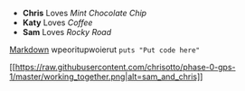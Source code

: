 

* **Chris** Loves *Mint Chocolate Chip*
* **Katy** Loves *Coffee*
* **Sam** Loves *Rocky Road* 

[Markdown](https://en.wikipedia.org/wiki/Markdown)
wpeoritupwoierut
`puts "Put code here"`

[[https://raw.githubusercontent.com/chrisotto/phase-0-gps-1/master/working_together.png|alt=sam_and_chris]]